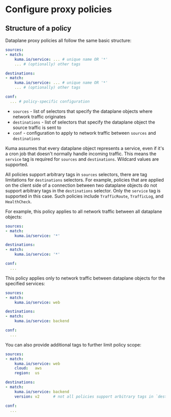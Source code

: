 # Configure proxy policies

## Structure of a policy

Dataplane proxy policies all follow the same basic structure:

```yaml
sources:
- match:
    kuma.io/service: ... # unique name OR '*'
    ... # (optionally) other tags

destinations:
- match:
    kuma.io/service: ... # unique name OR '*'
    ... # (optionally) other tags

conf:
  ... # policy-specific configuration
```

* `sources` - list of selectors that specify the dataplane objects where network traffic originates
* `destinations` - list of selectors that specify the dataplane object the source traffic is sent to 
* `conf` - configuration to apply to network traffic between `sources` and `destinations`

Kuma assumes that every dataplane object represents a service, even if it's a cron job that doesn't normally handle incoming traffic. This means the `service` tag is required for `sources` and `destinations`. Wildcard values are supported.

All policies support arbitrary tags in `sources` selectors, there are tag limitations for `destinations` selectors. For example, policies that are applied on the client side of a connection between two dataplane objects do not support arbitrary tags in the `destinations` selector. Only the `service` tag is supported in this case. Such policies include `TrafficRoute`, `TrafficLog`, and `HealthCheck`.

For example, this policy applies to all network traffic between all dataplane objects:

```yaml
sources:
- match:
    kuma.io/service: '*'

destinations:
- match:
    kuma.io/service: '*'

conf:
  ...
```

This policy applies only to network traffic between dataplane objects for the specified services:

```yaml
sources:
- match:
    kuma.io/service: web

destinations:
- match:
    kuma.io/service: backend

conf:
  ...
```

You can also provide additional tags to further limit policy scope:

```yaml
sources:
- match:
    kuma.io/service: web
    cloud:   aws
    region:  us

destinations:
- match:
    kuma.io/service: backend
    version: v2      # not all policies support arbitrary tags in `destinations` selectors

conf:
  ...
```

